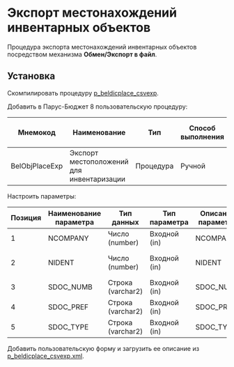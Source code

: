 # Экспорт местонахождений инвентарных объектов

Процедура экспорта местонахождений инвентарных объектов посредством механизма **Обмен/Экспорт в файл**.

## Установка

Скомпилировать процедуру [p_beldicplace_csvexp](../src/p_beldicplace_csvexp.sql).

Добавить в Парус-Бюджет 8 пользовательскую процедуру:

|Мнемокод|Наименование|Тип|Способ выполнения|Имя хранимой процедуры|Блокировка при выполнении|Пиктограмма|
|---|---|---|---|---|---|---|
|BelObjPlaceExp|Экспорт местоположений для инвентаризации|Процедура|Ручной|P_BELDICPLACE_CSVEXP|Нет|

Настроить параметры:

|Позиция|Наименование параметра|Тип данных|Тип параметра|Описание параметра|Визуализация|Привязка|Обязательный|Раздел|Метод вызова|Параметр|Родительский параметр|Дополнительный словарь|
|---|---|---|---|---|---|---|---|---|---|---|---|---|
|1|NCOMPANY|Число (number)|Входной (in)|NCOMPANY|Нет|К организации|Да||||||
|2|NIDENT|Число (number)|Входной (in)|NIDENT|Нет|К идентификатору ведомости|Да||||||
|3|SDOC_NUMB|Строка (varchar2)|Входной (in)|SDOC_NUMB|Нет|Нет|Нет||||||
|4|SDOC_PREF|Строка (varchar2)|Входной (in)|SDOC_PREF|Нет|Нет|Нет||||||
|5|SDOC_TYPE|Строка (varchar2)|Входной (in)|SDOC_TYPE|Нет|Нет|Нет||||||

Добавить пользовательскую форму и загрузить ее описание из [p_beldicplace_csvexp.xml](../forms/p_beldicplace_csvexp.xml).